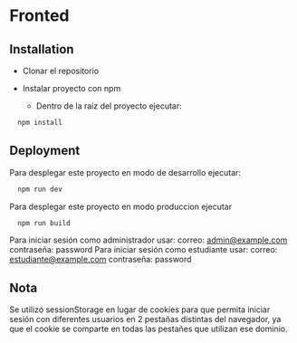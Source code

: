# Fronted 

## Installation

- Clonar el repositorio

- Instalar proyecto con npm

    - Dentro de la raíz del proyecto ejecutar:

```bash
  npm install
```
    
## Deployment

Para desplegar este proyecto en modo de desarrollo ejecutar: 

```bash
  npm run dev
```
Para desplegar este proyecto en modo produccion ejecutar

```bash
  npm run build
```

Para iniciar sesión como administrador usar: 
    correo: admin@example.com
    contraseña: password
Para iniciar sesión como estudiante usar: 
    correo: estudiante@example.com
    contraseña: password

## Nota
Se utilizó sessionStorage en lugar de cookies para que permita iniciar sesión con diferentes usuarios en 2 pestañas distintas del navegador, ya que el cookie se comparte en todas las pestañes que utilizan ese dominio.      